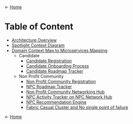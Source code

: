 <- [Home](../README.md) 
# Table of Content
- [Architecture Overview](./1_Arch_Overview.md) 
- [Spotlight Context Diagram](./2_Arch_SpotlightContextDiagram.md) 
- [Domain Context Map to Microservices Mapping](./5_Arch_DomainContextMaptoMicroservicesMapping.md)
  - Candidate 
    - [Candidate Registration](./6_Arch_CandidateRegistration.md)
    - [Candidate Onboarding Process](./7_Arch_CandidateOnboardingProcess.md)
    - [Candidate Roadmap Tracker](./8_Arch_CandidateRoadmapTracker.md)
  - Non Profit Community
    - [Non Profit Community Registration](./9_Arch_NonProfitCommunityRegistration.md)
    - [NPC Roadmap Tracker](./10_Arch_NPCRoadmapTracker.md)
    - [Non Profit Community Networking Hub](./11_Arch_NonProfitCommunityNetworkingHUB.md)
    - [NPC Activity Tracker on NPC Network Hub](./12_Arch_NPCActivityTrackeronNPCNetworkHUB.md)
    - [NPC Recommendation Engine](./13_Arch_NPCRecommendationEngine.md)
    - [Fabric Casual Cluster and No single point of failure](./14_Arch_FabricCausalClusterandNosinglepointoffailure.md)

<- [Home](../README.md) 
